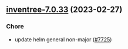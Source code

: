 

## [inventree-7.0.33](https://github.com/truecharts/charts/compare/inventree-7.0.32...inventree-7.0.33) (2023-02-27)

### Chore

- update helm general non-major ([#7725](https://github.com/truecharts/charts/issues/7725))
  
  